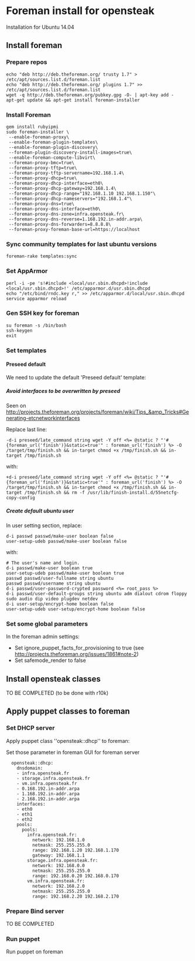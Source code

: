 # Foreman install for opensteak

Installation for Ubuntu 14.04

## Install foreman

### Prepare repos

```
echo "deb http://deb.theforeman.org/ trusty 1.7" > /etc/apt/sources.list.d/foreman.list
echo "deb http://deb.theforeman.org/ plugins 1.7" >> /etc/apt/sources.list.d/foreman.list
wget -q http://deb.theforeman.org/pubkey.gpg -O- | apt-key add -
apt-get update && apt-get install foreman-installer
```

### Install Foreman

```
gem install rubyipmi
sudo foreman-installer \
 --enable-foreman-proxy\
 --enable-foreman-plugin-templates\
 --enable-foreman-plugin-discovery\
 --foreman-plugin-discovery-install-images=true\
 --enable-foreman-compute-libvirt\
 --foreman-proxy-bmc=true\
 --foreman-proxy-tftp=true\
 --foreman-proxy-tftp-servername=192.168.1.4\
 --foreman-proxy-dhcp=true\
 --foreman-proxy-dhcp-interface=eth0\
 --foreman-proxy-dhcp-gateway=192.168.1.4\
 --foreman-proxy-dhcp-range="192.168.1.10 192.168.1.150"\
 --foreman-proxy-dhcp-nameservers="192.168.1.4"\
 --foreman-proxy-dns=true\
 --foreman-proxy-dns-interface=eth0\
 --foreman-proxy-dns-zone=infra.opensteak.fr\
 --foreman-proxy-dns-reverse=1.168.192.in-addr.arpa\
 --foreman-proxy-dns-forwarders=8.8.8.8\
 --foreman-proxy-foreman-base-url=https://localhost
```

### Sync community templates for last ubuntu versions
```
foreman-rake templates:sync
```

### Set AppArmor

```
perl -i -pe 's!#include <local/usr.sbin.dhcpd>!include <local/usr.sbin.dhcpd>!' /etc/apparmor.d/usr.sbin.dhcpd
echo "/etc/bind/rndc.key r," >> /etc/apparmor.d/local/usr.sbin.dhcpd
service apparmor reload
```

### Gen SSH key for foreman

```
su foreman -s /bin/bash
ssh-keygen
exit
```

### Set templates

#### Preseed default
We need to update the default 'Preseed default' template:

##### Avoid interfaces to be overwritten by preseed

Seen on http://projects.theforeman.org/projects/foreman/wiki/Tips_&amp_Tricks#Generating-etcnetworkinterfaces

Replace last line:
```
-d-i preseed/late_command string wget -Y off <%= @static ? "'#{foreman_url('finish')}&static=true'" : foreman_url('finish') %> -O /target/tmp/finish.sh && in-target chmod +x /tmp/finish.sh && in-target /tmp/finish.sh
```
with:
```
+d-i preseed/late_command string wget -Y off <%= @static ? "'#{foreman_url('finish')}&static=true'" : foreman_url('finish') %> -O /target/tmp/finish.sh && in-target chmod +x /tmp/finish.sh && in-target /tmp/finish.sh && rm -f /usr/lib/finish-install.d/55netcfg-copy-config
```

##### Create default ubuntu user

In user setting section, replace:

```
d-i passwd passwd/make-user boolean false
user-setup-udeb passwd/make-user boolean false
```
with:
```
# The user's name and login.
d-i passwd/make-user boolean true
user-setup-udeb passwd/make-user boolean true
passwd passwd/user-fullname string ubuntu
passwd passwd/username string ubuntu
d-i passwd/user-password-crypted password <%= root_pass %>
d-i passwd/user-default-groups string ubuntu adm dialout cdrom floppy sudo audio dip video plugdev netdev
d-i user-setup/encrypt-home boolean false
user-setup-udeb user-setup/encrypt-home boolean false
```

### Set some global parameters
In the foreman admin settings:
* Set ignore_puppet_facts_for_provisioning to true (see http://projects.theforeman.org/issues/1861#note-2)
* Set safemode_render to false


## Install opensteak classes

TO BE COMPLETED (to be done with r10k)

## Apply puppet classes to foreman

### Set DHCP server
Apply puppet class ''opensteak::dhcp'' to foreman:

Set those parameter in foreman GUI for foreman server

```
  opensteak::dhcp:
    dnsdomain:
    - infra.opensteak.fr
    - storage.infra.opensteak.fr
    - vm.infra.opensteak.fr
    - 0.168.192.in-addr.arpa
    - 1.168.192.in-addr.arpa
    - 2.168.192.in-addr.arpa
    interfaces:
    - eth0
    - eth1
    - eth2
    pools:
      pools:
        infra.opensteak.fr:
          network: 192.168.1.0
          netmask: 255.255.255.0
          range: 192.168.1.20 192.168.1.170
          gateway: 192.168.1.1
        storage.infra.opensteak.fr:
          network: 192.168.0.0
          netmask: 255.255.255.0
          range: 192.168.0.20 192.168.0.170
        vm.infra.opensteak.fr:
          network: 192.168.2.0
          netmask: 255.255.255.0
          range: 192.168.2.20 192.168.2.170
```

### Prepare Bind server

TO BE COMPLETED

### Run puppet

Run puppet on foreman
